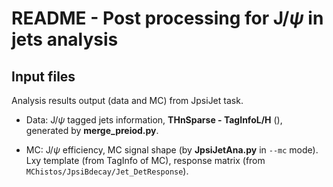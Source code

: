 # README - Post processing for J/$\psi$ in jets analysis

## Input files

Analysis results output (data and MC) from JpsiJet task.

* Data: J/$\psi$ tagged jets information, __THnSparse - TagInfoL/H__ (), generated by __merge_preiod.py__.

* MC: J/$\psi$ efficiency, MC signal shape (by __JpsiJetAna.py__ in `--mc` mode). Lxy template (from TagInfo of MC), response matrix (from `MChistos/JpsiBdecay/Jet_DetResponse`).

